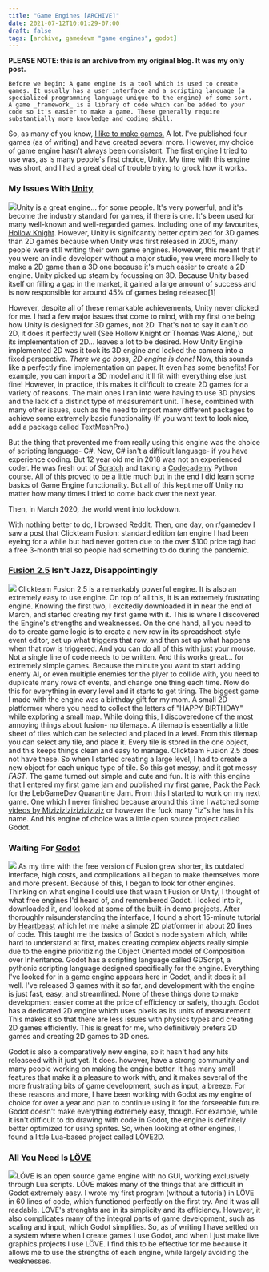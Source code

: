 ```yaml
---
title: "Game Engines [ARCHIVE]"
date: 2021-07-12T10:01:29-07:00
draft: false
tags: [archive, gamedevm "game engines", godot]
---
```

**PLEASE NOTE: this is an archive from my original blog. It was my only post.**

```
Before we begin: A game engine is a tool which is used to create games. It usually has a user interface and a scripting language (a specialized programming language unique to the engine) of some sort.  
A game _framework_ is a library of code which can be added to your code so it's easier to make a game. These generally require substantially more knowledge and coding skill.
```

So, as many of you know, [I like to make games.](https://intangiblematter.itch.io) A lot. I've published four games (as of writing) and have created several more. However, my choice of game engine hasn't always been consistent. The first engine I tried to use was, as is many people's first choice, Unity. My time with this engine was short, and I had a great deal of trouble trying to grock how it works.

### My Issues With [Unity](https://unity,com)

![](/media/game-engines-2021-07-12/unity.svg)Unity is a great engine... for some people. It's very powerful, and it's become the industry standard for games, if there is one. It's been used for many well-known and well-regarded games. Including one of my favourites, [Hollow Knight](https://www.hollowknight.com/). However, Unity is signifcantly better optimized for 3D games than 2D games because when Unity was first released in 2005, many people were still writing their own game engines. However, this meant that if you were an indie developer without a major studio, you were more likely to make a 2D game than a 3D one because it's much easier to create a 2D engine. Unity picked up steam by focussing on 3D. Because Unity based itself on filling a gap in the market, it gained a large amount of success and is now responsible for around 45% of games being released\[1\]

However, despite all of these remarkable achievements, Unity never clicked for me. I had a few major issues that come to mind, with my first one being how Unity is designed for 3D games, not 2D. That's not to say it can't do 2D, it does it perfectly well (See Hollow Knight or Thomas Was Alone,) but its implementation of 2D... leaves a lot to be desired. How Unity Engine implemented 2D was it took its 3D engine and locked the camera into a fixed perspective. _There we go boss, 2D engine is done!_ Now, this sounds like a perfectly fine implementation on paper. It even has some benefits! For example, you can import a 3D model and it'll fit with everything else just fine! However, in practice, this makes it difficult to create 2D games for a variety of reasons. The main ones I ran into were having to use 3D physics and the lack of a distinct type of measurement unit. These, combined with many other issues, such as the need to import many different packages to achieve some extremely basic functionality (If you want text to look nice, add a package called TextMeshPro.)

But the thing that prevented me from really using this engine was the choice of scripting language- C#. Now, C# isn't a difficult language- if you have experience coding. But 12 year old me in 2018 was not an experienced coder. He was fresh out of [Scratch](https://scratch.mit.edu) and taking a [Codecademy](https://codecademy.com) Python course. All of this proved to be a little much but in the end I did learn some basics of Game Engine functionality. But all of this kept me off Unity no matter how many times I tried to come back over the next year.

Then, in March 2020, the world went into lockdown.

With nothing better to do, I browsed Reddit. Then, one day, on r/gamedev I saw a post that Clickteam Fusion: standard edition (an engine I had been eyeing for a while but had never gotten due to the over $100 price tag) had a free 3-month trial so people had something to do during the pandemic.

### [Fusion 2.5](https://clickteam.com) Isn't Jazz, Disappointingly

![](/media/game-engines-2021-07-12/fusion.svg) Clickteam Fusion 2.5 is a remarkably powerful engine. It is also an extremely easy to use engine. On top of all this, it is an extremely frustrating engine. Knowing the first two, I excitedly downloaded it in near the end of March, and started creating my first game with it. This is where I discovered the Engine's strengths and weaknesses. On the one hand, all you need to do to create game logic is to create a new row in its spreadsheet-style event editor, set up what triggers that row, and then set up what happens when that row is triggered. And you can do all of this with just your mouse. Not a single line of code needs to be written. And this works great... for extremely simple games. Because the minute you want to start adding enemy AI, or even multiple enemies for the plyer to collide with, you need to duplicate many rows of events, and change one thing each time. Now do this for everything in every level and it starts to get tiring. The biggest game I made with the engine was a birthday gift for my mom. A small 2D platformer where you need to collect the letters of "HAPPY BIRTHDAY" while exploring a small map. While doing this, I discoveredone of the most annoying things about fusion- no tilemaps. A tilemap is essentially a little sheet of tiles which can be selected and placed in a level. From this tilemap you can select any tile, and place it. Every tile is stored in the one object, and this keeps things clean and easy to manage. Clickteam Fusion 2.5 does not have these. So when I started creating a large level, I had to create a new object for each unique type of tile. So this got messy, and it got messy _FAST._ The game turned out simple and cute and fun. It is with this engine that I entered my first game jam and published my first game, [Pack the Pack](https://intangiblematter.itch.io/pack-the-pack/) for the LebGameDev Quarantine Jam. From this I started to work on my next game. One which I never finished because around this time I watched some [videos by Miziziziziziziziziziz](https://www.youtube.com/watch?v=mtIW9h1-bxk&list=PLmugv6_kd0qMgc7Bd2gO7cbfrdBIQrdpV) or however the fuck many "iz"s he has in his name. And his engine of choice was a little open source project called Godot.

### Waiting For [Godot](https://godotengine.org)

![](/media/game-engines-2021-07-12/godotc.svg) As my time with the free version of Fusion grew shorter, its outdated interface, high costs, and complications all began to make themselves more and more present. Because of this, I began to look for other engines. Thinking on what engine I could use that wasn't Fusion or Unity, I thought of what free engines I'd heard of, and remembered Godot. I looked into it, downloaded it, and looked at some of the built-in demo projects. After thoroughly misunderstanding the interface, I found a short 15-minute tutorial by [Heartbeast](https://www.youtube.com/c/uheartbeast) which let me make a simple 2D platformer in about 20 lines of code. This taught me the basics of Godot's node system which, while hard to understand at first, makes creating complex objects really simple due to the engine prioritizing the Object Oriented model of Composition over Inheritance. Godot has a scripting language called GDScript, a pythonic scripting language designed specifically for the engine. Everything I've looked for in a game engine appears here in Godot, and it does it all well. I've released 3 games with it so far, and development with the engine is just fast, easy, and streamlined. None of these things done to make development easier come at the price of efficiency or safety, though. Godot has a dedicated 2D engine which uses pixels as its units of measurement. This makes it so that there are less issues with physics types and creating 2D games efficiently. This is great for me, who definitively prefers 2D games and creating 2D games to 3D ones.

Godot is also a comparatively new engine, so it hasn't had any hits releaseed with it just yet. It does. however, have a strong community and many people working on making the engine better. It has many small features that make it a pleasure to work with, and it makes several of the more frustrating bits of game development, such as input, a breeze. For these reasons and more, I have been working with Godot as my engine of choice for over a year and plan to continue using it for the forseeable future. Godot doesn't make everything extremely easy, though. For example, while it isn't difficult to do drawing with code in Godot, the engine is definitely better optimized for using sprites. So, when looking at other engines, I found a little Lua-based project called LÖVE2D.

### All You Need Is [LÖVE](https://love2d.org)

![](/media/game-engines-2021-07-12/lovec.svg)LÖVE is an open source game engine with no GUI, working exclusively through Lua scripts. LÖVE makes many of the things that are difficult in Godot extremely easy. I wrote my first program (without a tutorial) in LÖVE in 60 lines of code, which functioned perfectly on the first try. And it was all readable. LÖVE's strenghts are in its simplicity and its efficiency. However, it also complicates many of the integral parts of game development, such as scaling and input, which Godot simplifies. So, as of writing I have settled on a system where when I create games I use Godot, and when I just make live graphics projects I use LÖVE. I find this to be effective for me because it allows me to use the strengths of each engine, while largely avoiding the weaknesses.
